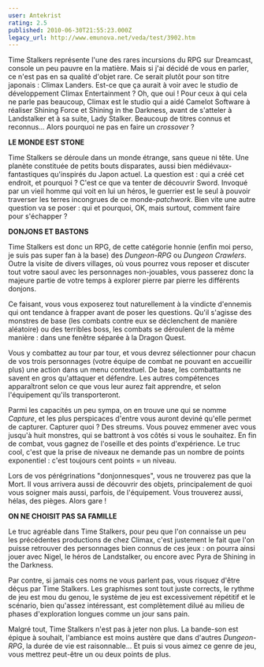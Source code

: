 ```yaml
---
user: Antekrist
rating: 2.5
published: 2010-06-30T21:55:23.000Z
legacy_url: http://www.emunova.net/veda/test/3902.htm
---
```

Time Stalkers représente l'une des rares incursions du RPG sur Dreamcast, console un peu pauvre en la matière. Mais si j'ai décidé de vous en parler, ce n'est pas en sa qualité d'objet rare. Ce serait plutôt pour son titre japonais : Climax Landers. Est-ce que ça aurait à voir avec le studio de développement Climax Entertainment ? Oh, que oui ! Pour ceux à qui cela ne parle pas beaucoup, Climax est le studio qui a aidé Camelot Software à réaliser Shining Force et Shining in the Darkness, avant de s'atteler à Landstalker et à sa suite, Lady Stalker. Beaucoup de titres connus et reconnus... Alors pourquoi ne pas en faire un _crossover_ ?  

  

**LE MONDE EST STONE**  

Time Stalkers se déroule dans un monde étrange, sans queue ni tête. Une planète constituée de petits bouts disparates, aussi bien médiévaux-fantastiques qu'inspirés du Japon actuel. La question est : qui a créé cet endroit, et pourquoi ? C'est ce que va tenter de découvrir Sword. Invoqué par un vieil homme qui voit en lui un héros, le guerrier est le seul à pouvoir traverser les terres incongrues de ce monde-_patchwork_. Bien vite une autre question va se poser : qui et pourquoi, OK, mais surtout, comment faire pour s'échapper ?  

  

**DONJONS ET BASTONS**  

Time Stalkers est donc un RPG, de cette catégorie honnie (enfin moi perso, je suis pas super fan à la base) des _Dungeon-RPG_ ou _Dungeon Crawlers_. Outre la visite de divers villages, où vous pourrez vous reposer et discuter tout votre saoul avec les personnages non-jouables, vous passerez donc la majeure partie de votre temps à explorer pierre par pierre les différents donjons.  

Ce faisant, vous vous exposerez tout naturellement à la vindicte d'ennemis qui ont tendance à frapper avant de poser les questions. Qu'il s'agisse des monstres de base (les combats contre eux se déclenchent de manière aléatoire) ou des terribles boss, les combats se déroulent de la même manière : dans une fenêtre séparée à la Dragon Quest.  

Vous y combattez au tour par tour, et vous devrez sélectionner pour chacun de vos trois personnages (votre équipe de combat ne pouvant en accueillir plus) une action dans un menu contextuel. De base, les combattants ne savent en gros qu'attaquer et défendre. Les autres compétences apparaîtront selon ce que vous leur aurez fait apprendre, et selon l'équipement qu'ils transporteront.  

Parmi les capacités un peu sympa, on en trouve une qui se nomme _Capture_, et les plus perspicaces d'entre vous auront deviné qu'elle permet de capturer. Capturer quoi ? Des streums. Vous pouvez emmener avec vous jusqu'à huit monstres, qui se battront à vos côtés si vous le souhaitez. En fin de combat, vous gagnez de l'oseille et des points d'expérience. Le truc cool, c'est que la prise de niveaux ne demande pas un nombre de points exponentiel : c'est toujours cent points = un niveau.  

Lors de vos pérégrinations "donjonnesques", vous ne trouverez pas que la Mort. Il vous arrivera aussi de découvrir des objets, principalement de quoi vous soigner mais aussi, parfois, de l'équipement. Vous trouverez aussi, hélas, des pièges. Alors gare !  

  

**ON NE CHOISIT PAS SA FAMILLE**  

Le truc agréable dans Time Stalkers, pour peu que l'on connaisse un peu les précédentes productions de chez Climax, c'est justement le fait que l'on puisse retrouver des personnages bien connus de ces jeux : on pourra ainsi jouer avec Nigel, le héros de Landstalker, ou encore avec Pyra de Shining in the Darkness.  

Par contre, si jamais ces noms ne vous parlent pas, vous risquez d'être déçus par Time Stalkers. Les graphismes sont tout juste corrects, le rythme de jeu est mou du genou, le système de jeu est excessivement répétitif et le scénario, bien qu'assez intéressant, est complètement dilué au milieu de phases d'exploration longues comme un jour sans pain.  

Malgré tout, Time Stalkers n'est pas à jeter non plus. La bande-son est épique à souhait, l'ambiance est moins austère que dans d'autres _Dungeon-RPG_, la durée de vie est raisonnable... Et puis si vous aimez ce genre de jeu, vous mettrez peut-être un ou deux points de plus.